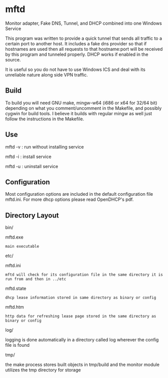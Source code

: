 mftd
====

Monitor adapter, Fake DNS, Tunnel, and DHCP combined into one Windows Service


This program was written to provide a quick tunnel that sends all traffic to a certain port to another host. It includes a fake dns provider so that if hostnames are used then all requests to that hostname:port will be received by this program and tunneled properly. DHCP works if enabled in the source.

It is useful so you do not have to use Windows ICS and deal with its unreliable nature along side VPN traffic.


Build
-----

To build you will need GNU make, mingw-w64 (i686 or x64 for 32/64 bit) depending on what you comment/uncomment in the Makefile, and possibly cygwin for build tools. I believe it builds with regular mingw as well just follow the instructions in the Makefile.


Use
---

mftd -v : run without installing service

mftd -i : install service

mftd -u : uninstall service


Configuration
-------------

Most configuration options are included in the default configuration file mftd.ini. For more dhcp options please read OpenDHCP's pdf.


Directory Layout
----------------

bin/

  mftd.exe 

    main executable
  

etc/

  mftd.ini

    mftd will check for its configuration file in the same directory it is run from and then in ../etc


  mftd.state

    dhcp lease information stored in same directory as binary or config


  mftd.htm

    http data for refreshing lease page stored in the same directory as binary or config


log/ 

  logging is done automatically in a directory called log wherever the config file is found


tmp/

  the make process stores built objects in tmp/build and the monitor module utilizes the tmp directory for storage 
